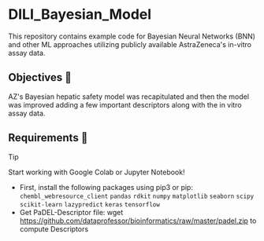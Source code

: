 # DILI_Bayesian_Model
This repository contains example code for Bayesian Neural Networks (BNN) and other ML approaches utilizing publicly available AstraZeneca's in-vitro assay data. 

## Objectives :crossed_fingers:
AZ's Bayesian hepatic safety model was recapitulated and then the model was improved adding a few important descriptors along with the in vitro assay data.

## Requirements :crossed_fingers:
> [!TIP]
> Start working with Google Colab or Jupyter Notebook! 
> * First, install the following packages using pip3 or pip:
`chembl_webresource_client`
`pandas`
`rdkit`
`numpy`
`matplotlib`
`seaborn`
`scipy`
`scikit-learn`
`lazypredict`
`keras`
`tensorflow`
> * Get PaDEL-Descriptor file: wget https://github.com/dataprofessor/bioinformatics/raw/master/padel.zip to compute Descriptors



